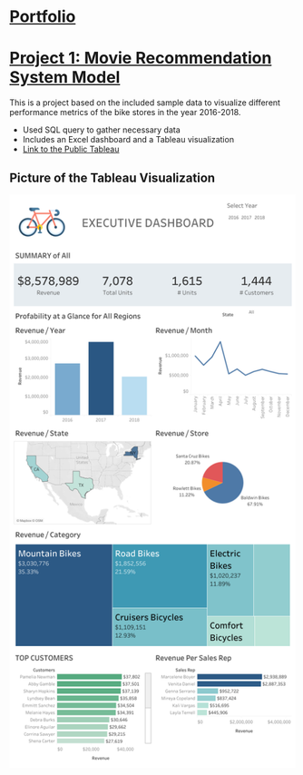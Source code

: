 # [Portfolio](https://github.com/Lacsam/Portfolio)

# [Project 1: Movie Recommendation System Model](https://github.com/Lacsam/BikeStore-Data-visualization)

This is a project based on the included sample data to visualize different performance metrics of the bike stores in the year 2016-2018.

* Used SQL query to gather necessary data
* Includes an Excel dashboard and a Tableau visualization
* [Link to the Public Tableau](https://public.tableau.com/app/profile/lac.sam/viz/BikeStoresDashboard_16842052851400/Dashboard1)

## Picture of the Tableau Visualization
![](images/Bikestores-Tableau-Dashboard.png) 

